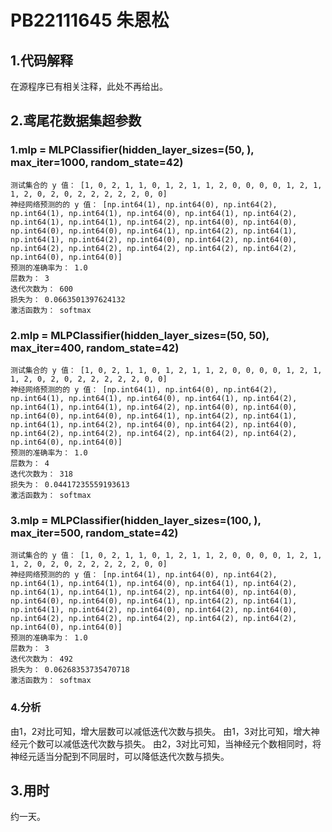 # PB22111645 朱恩松

## 1.代码解释

在源程序已有相关注释，此处不再给出。

## 2.鸢尾花数据集超参数

### 1.mlp = MLPClassifier(hidden_layer_sizes=(50, ), max_iter=1000, random_state=42)

```
测试集合的 y 值： [1, 0, 2, 1, 1, 0, 1, 2, 1, 1, 2, 0, 0, 0, 0, 1, 2, 1, 1, 2, 0, 2, 0, 2, 2, 2, 2, 2, 0, 0]
神经网络预测的的 y 值： [np.int64(1), np.int64(0), np.int64(2), np.int64(1), np.int64(1), np.int64(0), np.int64(1), np.int64(2), np.int64(1), np.int64(1), np.int64(2), np.int64(0), np.int64(0), np.int64(0), np.int64(0), np.int64(1), np.int64(2), np.int64(1), np.int64(1), np.int64(2), np.int64(0), np.int64(2), np.int64(0), np.int64(2), np.int64(2), np.int64(2), np.int64(2), np.int64(2), np.int64(0), np.int64(0)]
预测的准确率为： 1.0
层数为： 3
迭代次数为： 600
损失为： 0.0663501397624132
激活函数为： softmax
```

### 2.mlp = MLPClassifier(hidden_layer_sizes=(50, 50), max_iter=400, random_state=42)

```
测试集合的 y 值： [1, 0, 2, 1, 1, 0, 1, 2, 1, 1, 2, 0, 0, 0, 0, 1, 2, 1, 1, 2, 0, 2, 0, 2, 2, 2, 2, 2, 0, 0]
神经网络预测的的 y 值： [np.int64(1), np.int64(0), np.int64(2), np.int64(1), np.int64(1), np.int64(0), np.int64(1), np.int64(2), np.int64(1), np.int64(1), np.int64(2), np.int64(0), np.int64(0), np.int64(0), np.int64(0), np.int64(1), np.int64(2), np.int64(1), np.int64(1), np.int64(2), np.int64(0), np.int64(2), np.int64(0), np.int64(2), np.int64(2), np.int64(2), np.int64(2), np.int64(2), np.int64(0), np.int64(0)]
预测的准确率为： 1.0
层数为： 4
迭代次数为： 318
损失为： 0.04417235559193613
激活函数为： softmax
```

### 3.mlp = MLPClassifier(hidden_layer_sizes=(100, ), max_iter=500, random_state=42)

```
测试集合的 y 值： [1, 0, 2, 1, 1, 0, 1, 2, 1, 1, 2, 0, 0, 0, 0, 1, 2, 1, 1, 2, 0, 2, 0, 2, 2, 2, 2, 2, 0, 0]
神经网络预测的的 y 值： [np.int64(1), np.int64(0), np.int64(2), np.int64(1), np.int64(1), np.int64(0), np.int64(1), np.int64(2), np.int64(1), np.int64(1), np.int64(2), np.int64(0), np.int64(0), np.int64(0), np.int64(0), np.int64(1), np.int64(2), np.int64(1), np.int64(1), np.int64(2), np.int64(0), np.int64(2), np.int64(0), np.int64(2), np.int64(2), np.int64(2), np.int64(2), np.int64(2), np.int64(0), np.int64(0)]
预测的准确率为： 1.0
层数为： 3
迭代次数为： 492
损失为： 0.06268353735470718
激活函数为： softmax
```

### 4.分析

由1，2对比可知，增大层数可以减低迭代次数与损失。
由1，3对比可知，增大神经元个数可以减低迭代次数与损失。
由2，3对比可知，当神经元个数相同时，将神经元适当分配到不同层时，可以降低迭代次数与损失。

## 3.用时

约一天。
